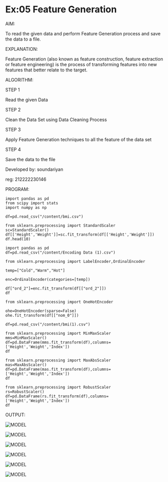 # Ex:05 Feature Generation

AIM:

To read the given data and perform Feature Generation process and save the data to a file.

EXPLANATION:

Feature Generation (also known as feature construction, feature extraction or feature engineering) is the process of transforming features into new features that better relate to the target.

ALGORITHM:

STEP 1

Read the given Data

STEP 2

Clean the Data Set using Data Cleaning Process

STEP 3

Apply Feature Generation techniques to all the feature of the data set

STEP 4

Save the data to the file

Developed by: soundariyan 

reg: 212222230146


PROGRAM:
```
import pandas as pd
from scipy import stats
import numpy as np

df=pd.read_csv("/content/bmi.csv")

from sklearn.preprocessing import StandardScaler
sc=StandardScaler()
df[['Height','Weight']]=sc.fit_transform(df[['Height','Weight']])
df.head(10)

import pandas as pd
df=pd.read_csv("/content/Encoding Data (1).csv")

from sklearn.preprocessing import LabelEncoder,OrdinalEncoder

temp=["Cold","Warm","Hot"]

enc=OrdinalEncoder(categories=[temp])

df["ord_2"]=enc.fit_transform(df[["ord_2"]])
df

from sklearn.preprocessing import OneHotEncoder

ohe=OneHotEncoder(sparse=False)
ohe.fit_transform(df[["nom_0"]])

df=pd.read_csv("/content/bmi(1).csv")

from sklearn.preprocessing import MinMaxScaler
mms=MinMaxScaler()
df=pd.DataFrame(mms.fit_transform(df),columns=['Height','Weight','Index'])
df

from sklearn.preprocessing import MaxAbsScaler
mas=MaxAbsScaler()
df=pd.DataFrame(mas.fit_transform(df),columns=['Height','Weight','Index'])
df

from sklearn.preprocessing import RobustScaler
rs=RobustScaler()
df=pd.DataFrame(rs.fit_transform(df),columns=['Height','Weight','Index'])
df
```

OUTPUT:

![MODEL](https://user-images.githubusercontent.com/121222763/272937238-cb5339d6-d0c8-451e-9892-d67d3973888c.png)

![MODEL](https://user-images.githubusercontent.com/121222763/272939326-5ad23f86-e352-4aa2-a947-7e6f74c6fd32.png)

![MODEL](https://user-images.githubusercontent.com/121222763/272939683-f35107b7-61a9-4504-ab31-37631939a078.png)

![MODEL](https://user-images.githubusercontent.com/121222763/272939939-8352a24d-b87d-4eac-b14b-e6851d0c8e72.png)

![MODEL](https://user-images.githubusercontent.com/121222763/272939939-8352a24d-b87d-4eac-b14b-e6851d0c8e72.png)

![MODEL](https://user-images.githubusercontent.com/121222763/272940177-fee61260-15b8-49ff-8871-398abeb5bc14.png)
